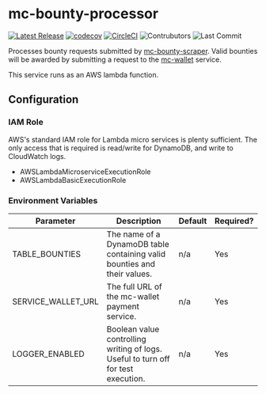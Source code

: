 # mc-bounty-processor
[![Latest Release](https://img.shields.io/github/v/release/Ubunfu/mc-bounty-processor)](https://github.com/Ubunfu/mc-bounty-processor/releases)
[![codecov](https://codecov.io/gh/Ubunfu/mc-bounty-processor/branch/master/graph/badge.svg?token=K1YOPWSEQD)](https://codecov.io/gh/Ubunfu/mc-bounty-processor)
[![CircleCI](https://img.shields.io/circleci/build/github/Ubunfu/mc-bounty-processor?logo=circleci)](https://app.circleci.com/pipelines/github/Ubunfu/mc-bounty-processor)
![Contrubutors](https://img.shields.io/github/contributors/Ubunfu/mc-bounty-processor?color=blue)
![Last Commit](https://img.shields.io/github/last-commit/Ubunfu/mc-bounty-processor)

Processes bounty requests submitted by [mc-bounty-scraper](https://github.com/Ubunfu/mc-bounty-scraper).  Valid bounties will be awarded by submitting a request to the [mc-wallet](https://github.com/Ubunfu/mc-wallet) service.

This service runs as an AWS lambda function.

## Configuration
### IAM Role
AWS's standard IAM role for Lambda micro services is plenty sufficient. The only access that is required is read/write for DynamoDB, and write to CloudWatch logs.

* AWSLambdaMicroserviceExecutionRole
* AWSLambdaBasicExecutionRole

### Environment Variables
| Parameter          | Description                                                                       | Default | Required? |
|--------------------|-----------------------------------------------------------------------------------|---------|-----------|
| TABLE_BOUNTIES     | The name of a DynamoDB table containing valid bounties and their values.          | n/a     | Yes       |
| SERVICE_WALLET_URL | The full URL of the mc-wallet payment service.                                    | n/a     | Yes       |
| LOGGER_ENABLED     | Boolean value controlling writing of logs. Useful to turn off for test execution. | n/a     | Yes       |
